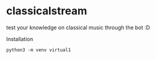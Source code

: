 # classicalstream
test your knowledge on classical music through the bot :D

Installation
```
python3 -m venv virtual1
```
